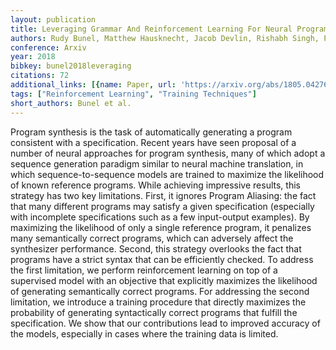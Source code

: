 ```yaml
---
layout: publication
title: Leveraging Grammar And Reinforcement Learning For Neural Program Synthesis
authors: Rudy Bunel, Matthew Hausknecht, Jacob Devlin, Rishabh Singh, Pushmeet Kohli
conference: Arxiv
year: 2018
bibkey: bunel2018leveraging
citations: 72
additional_links: [{name: Paper, url: 'https://arxiv.org/abs/1805.04276'}]
tags: ["Reinforcement Learning", "Training Techniques"]
short_authors: Bunel et al.
---
```

Program synthesis is the task of automatically generating a program
consistent with a specification. Recent years have seen proposal of a number of
neural approaches for program synthesis, many of which adopt a sequence
generation paradigm similar to neural machine translation, in which
sequence-to-sequence models are trained to maximize the likelihood of known
reference programs. While achieving impressive results, this strategy has two
key limitations. First, it ignores Program Aliasing: the fact that many
different programs may satisfy a given specification (especially with
incomplete specifications such as a few input-output examples). By maximizing
the likelihood of only a single reference program, it penalizes many
semantically correct programs, which can adversely affect the synthesizer
performance. Second, this strategy overlooks the fact that programs have a
strict syntax that can be efficiently checked. To address the first limitation,
we perform reinforcement learning on top of a supervised model with an
objective that explicitly maximizes the likelihood of generating semantically
correct programs. For addressing the second limitation, we introduce a training
procedure that directly maximizes the probability of generating syntactically
correct programs that fulfill the specification. We show that our contributions
lead to improved accuracy of the models, especially in cases where the training
data is limited.